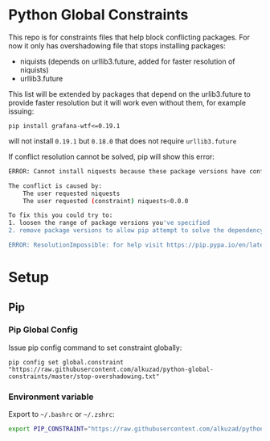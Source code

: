 # Python Global Constraints

This repo is for constraints files that help block conflicting packages. For now it only has overshadowing file that stops installing packages:

* niquists (depends on urllib3.future, added for faster resolution of niquists)
* urllib3.future

This list will be extended by packages that depend on the urlib3.future to provide faster resolution but it will work even without them, for example issuing:

`pip install grafana-wtf<=0.19.1` 

will not install `0.19.1` but `0.18.0` that does not require `urllib3.future`

If conflict resolution cannot be solved, pip will show this error:

```bash
ERROR: Cannot install niquests because these package versions have conflicting dependencies.

The conflict is caused by:
    The user requested niquests
    The user requested (constraint) niquests<0.0.0

To fix this you could try to:
1. loosen the range of package versions you've specified
2. remove package versions to allow pip attempt to solve the dependency conflict

ERROR: ResolutionImpossible: for help visit https://pip.pypa.io/en/latest/topics/dependency-resolution/#dealing-with-dependency-conflicts
```


# Setup

## Pip

### Pip Global Config 

  Issue pip config command to set constraint globally:
  
  ```
  pip config set global.constraint "https://raw.githubusercontent.com/alkuzad/python-global-constraints/master/stop-overshadowing.txt"
  ```

### Environment variable

Export to `~/.bashrc` or `~/.zshrc`:

```bash
export PIP_CONSTRAINT="https://raw.githubusercontent.com/alkuzad/python-global-constraints/master/stop-overshadowing.txt"
```

